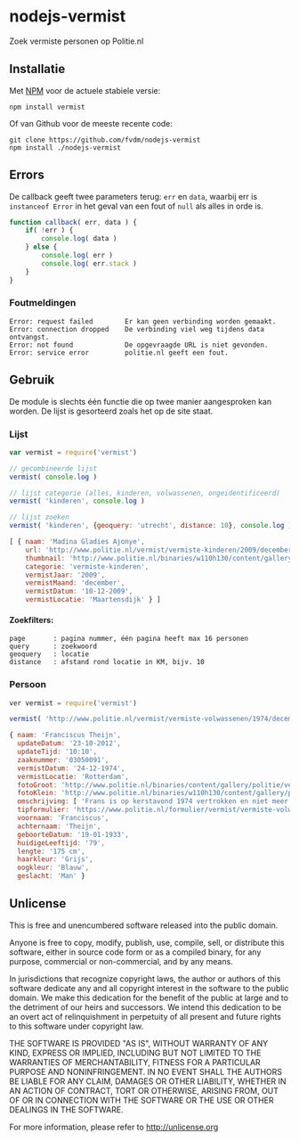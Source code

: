 nodejs-vermist
==============

Zoek vermiste personen op Politie.nl


Installatie
-----------

Met [NPM](https://npmjs.org/) voor de actuele stabiele versie:

	npm install vermist


Of van Github voor de meeste recente code:

	git clone https://github.com/fvdm/nodejs-vermist
	npm install ./nodejs-vermist


Errors
------

De callback geeft twee parameters terug: `err` en `data`, waarbij err is `instanceof Error` in het geval van een fout of `null` als alles in orde is.

```js
function callback( err, data ) {
	if( !err ) {
		console.log( data )
	} else {
		console.log( err )
		console.log( err.stack )
	}
}
```


### Foutmeldingen

	Error: request failed        Er kan geen verbinding worden gemaakt.
	Error: connection dropped    De verbinding viel weg tijdens data ontvangst.
	Error: not found             De opgevraagde URL is niet gevonden.
	Error: service error         politie.nl geeft een fout.


Gebruik
-------

De module is slechts één functie die op twee manier aangesproken kan worden. De lijst is gesorteerd zoals het op de site staat.


### Lijst

```js
var vermist = require('vermist')

// gecombineerde lijst
vermist( console.log )

// lijst categorie (alles, kinderen, volwassenen, ongeidentificeerd)
vermist( 'kinderen', console.log )

// lijst zoeken
vermist( 'kinderen', {geoquery: 'utrecht', distance: 10}, console.log )
```

```js
[ { naam: 'Madina Gladies Ajonye',
    url: 'http://www.politie.nl/vermist/vermiste-kinderen/2009/december/11-madina-gladies-ajonye.html',
    thumbnail: 'http://www.politie.nl/binaries/w110h130/content/gallery/politie/vermist/vermiste-kinderen/2009/december/nlzo09090649c1.jpg',
    categorie: 'vermiste-kinderen',
    vermistJaar: '2009',
    vermistMaand: 'december',
    vermistDatum: '10-12-2009',
    vermistLocatie: 'Maartensdijk' } ]
```


#### Zoekfilters:

	page       : pagina nummer, één pagina heeft max 16 personen
	query      : zoekwoord
	geoquery   : locatie
	distance   : afstand rond locatie in KM, bijv. 10


### Persoon

```js
ver vermist = require('vermist')

vermist( 'http://www.politie.nl/vermist/vermiste-volwassenen/1974/december/02-franciscus-theijn.html', console.log )
```

```js
{ naam: 'Franciscus Theijn',
  updateDatum: '23-10-2012',
  updateTijd: '10:10',
  zaaknummer: '03050091',
  vermistDatum: '24-12-1974',
  vermistLocatie: 'Rotterdam',
  fotoGroot: 'http://www.politie.nl/binaries/content/gallery/politie/vermist/vermiste-volwassenen/1974/december/3050091p1.jpg',
  fotoKlein: 'http://www.politie.nl/binaries/w110h130/content/gallery/politie/vermist/vermiste-volwassenen/1974/december/3050091p1.jpg',
  omschrijving: [ 'Frans is op kerstavond 1974 vertrokken en niet meer teruggekeerd.' ],
  tipformulier: 'https://www.politie.nl/formulier/vermist/vermiste-volwassenen/1974/december/02-franciscus-theijn.html#tipformulier',
  voornaam: 'Franciscus',
  achternaam: 'Theijn',
  geboorteDatum: '19-01-1933',
  huidigeLeeftijd: '79',
  lengte: '175 cm',
  haarkleur: 'Grijs',
  oogkleur: 'Blauw',
  geslacht: 'Man' }
```


Unlicense
---------

This is free and unencumbered software released into the public domain.

Anyone is free to copy, modify, publish, use, compile, sell, or
distribute this software, either in source code form or as a compiled
binary, for any purpose, commercial or non-commercial, and by any
means.

In jurisdictions that recognize copyright laws, the author or authors
of this software dedicate any and all copyright interest in the
software to the public domain. We make this dedication for the benefit
of the public at large and to the detriment of our heirs and
successors. We intend this dedication to be an overt act of
relinquishment in perpetuity of all present and future rights to this
software under copyright law.

THE SOFTWARE IS PROVIDED "AS IS", WITHOUT WARRANTY OF ANY KIND,
EXPRESS OR IMPLIED, INCLUDING BUT NOT LIMITED TO THE WARRANTIES OF
MERCHANTABILITY, FITNESS FOR A PARTICULAR PURPOSE AND NONINFRINGEMENT.
IN NO EVENT SHALL THE AUTHORS BE LIABLE FOR ANY CLAIM, DAMAGES OR
OTHER LIABILITY, WHETHER IN AN ACTION OF CONTRACT, TORT OR OTHERWISE,
ARISING FROM, OUT OF OR IN CONNECTION WITH THE SOFTWARE OR THE USE OR
OTHER DEALINGS IN THE SOFTWARE.

For more information, please refer to <http://unlicense.org>
